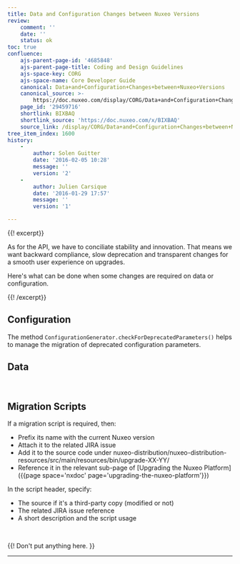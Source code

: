 ```yaml
---
title: Data and Configuration Changes between Nuxeo Versions
review:
    comment: ''
    date: ''
    status: ok
toc: true
confluence:
    ajs-parent-page-id: '4685848'
    ajs-parent-page-title: Coding and Design Guidelines
    ajs-space-key: CORG
    ajs-space-name: Core Developer Guide
    canonical: Data+and+Configuration+Changes+between+Nuxeo+Versions
    canonical_source: >-
        https://doc.nuxeo.com/display/CORG/Data+and+Configuration+Changes+between+Nuxeo+Versions
    page_id: '29459716'
    shortlink: BIXBAQ
    shortlink_source: 'https://doc.nuxeo.com/x/BIXBAQ'
    source_link: /display/CORG/Data+and+Configuration+Changes+between+Nuxeo+Versions
tree_item_index: 1600
history:
    -
        author: Solen Guitter
        date: '2016-02-05 10:28'
        message: ''
        version: '2'
    -
        author: Julien Carsique
        date: '2016-01-29 17:57'
        message: ''
        version: '1'

---
```

{{! excerpt}}

As for the API, we have to conciliate stability and innovation. That means we want backward compliance, slow deprecation and transparent changes for a smooth user experience on upgrades.

Here's what can be done when some changes are required on data or configuration.

{{! /excerpt}}

## Configuration

The method `ConfigurationGenerator.checkForDeprecatedParameters()` helps to manage the migration of deprecated configuration parameters.

## Data

&nbsp;

## Migration Scripts

If a migration script is required, then:

*   Prefix its name with the current Nuxeo version
*   Attach it to the related JIRA issue
*   Add it to the source code under nuxeo-distribution/nuxeo-distribution-resources/src/main/resources/bin/upgrade-XX-YY/
*   Reference it in the relevant sub-page of [Upgrading the Nuxeo Platform]({{page space='nxdoc' page='upgrading-the-nuxeo-platform'}})

In the script header, specify:

*   The source if it's a third-party copy (modified or not)
*   The related JIRA issue reference
*   A short description and the script usage

&nbsp;

{{! Don't put anything here. }}

* * *
